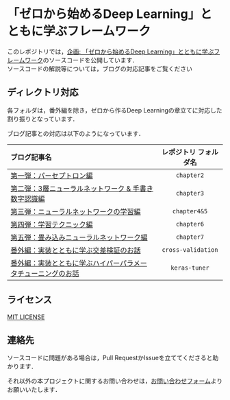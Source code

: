 「ゼロから始めるDeep Learning」とともに学ぶフレームワーク
===

このレポジトリでは，[企画: 「ゼロから始めるDeep Learning」とともに学ぶフレームワーク](https://gucci-j.github.io/DL-Intro-1/)のソースコードを公開しています．  
ソースコードの解説等については，ブログの対応記事をご覧ください

## ディレクトリ対応
各フォルダは，番外編を除き，ゼロから作るDeep Learningの章立てに対応した割り振りとなっています．

ブログ記事との対応は以下のようになっています．

|ブログ記事名|レポジトリ フォルダ名|
|:-|:-:|
|[第一弾：パーセプトロン編](https://gucci-j.github.io/DL-Intro-1/)|`chapter2`|
|[第二弾：3層ニューラルネットワーク & 手書き数字認識編](https://gucci-j.github.io/DL-Intro-2/)|`chapter3`|
|[第三弾：ニューラルネットワークの学習編](https://gucci-j.github.io/DL-Intro-3/)|`chapter4&5`|
|[第四弾：学習テクニック編](https://gucci-j.github.io/DL-Intro-4/)|`chapter6`|
|[第五弾：畳み込みニューラルネットワーク編](https://gucci-j.github.io/DL-Intro-5/)|`chapter7`|
|[番外編：実装とともに学ぶ交差検証のお話](https://gucci-j.github.io/cv-intro/)|`cross-validation`|
|[番外編：実装とともに学ぶハイパーパラメータチューニングのお話](https://gucci-j.github.io/tuning-intro/)|`keras-tuner`|

## ライセンス
[MIT LICENSE](./LICENSE)

## 連絡先
ソースコードに問題がある場合は，Pull RequestかIssueを立ててくださると助かります．

それ以外の本プロジェクトに関するお問い合わせは，[お問い合わせフォーム](https://gucci-j.github.io/contact/)よりお願いいたします．